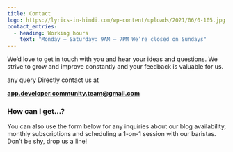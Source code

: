 ```yaml
---
title: Contact
logo: https://lyrics-in-hindi.com/wp-content/uploads/2021/06/0-105.jpg
contact_entries:
  - heading: Working hours
    text: "Monday – Saturday: 9AM – 7PM We’re closed on Sundays"
---
```

We’d love to get in touch with you and hear your ideas and
questions. We strive to grow and improve constantly and your feedback
is valuable for us.

<!--StartFragment-->

any query Directly contact us at 

**[app.developer.community.team@gmail.com](app.developer.community.team@gmail.com)**

<!--EndFragment-->

<h3 class="f4 b lh-title mb2">How can I get…?</h3>

You can also use the form below for any inquiries about our blog
availability, monthly subscriptions and scheduling a 1-on-1 session
with our baristas. Don’t be shy, drop us a line!